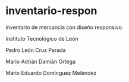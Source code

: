 # inventario-respon
Inventario de mercancía con diseño responsivo.

Instituto Tecnológico de León

Pedro León Cruz Parada

Mario Adrián Damián Ortega

Mario Eduardo Domínguez Meléndez
